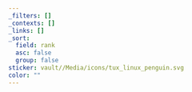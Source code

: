 ```yaml
---
_filters: []
_contexts: []
_links: []
_sort:
  field: rank
  asc: false
  group: false
sticker: vault//Media/icons/tux_linux_penguin.svg
color: ""
---
```


